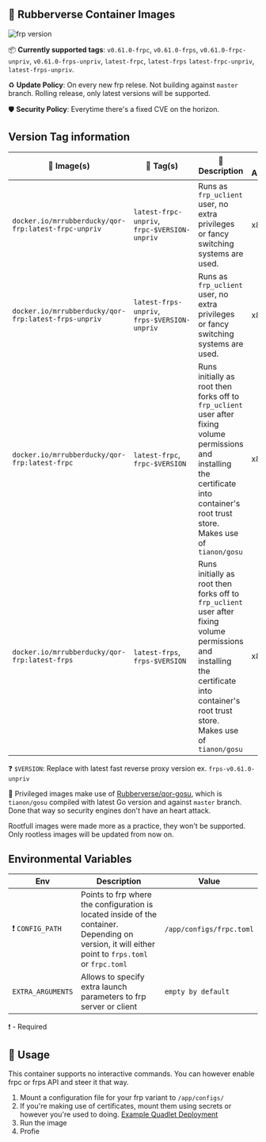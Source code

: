## 🦆 Rubberverse Container Images

![frp version](https://img.shields.io/badge/frp_version-v0.61.0-darkblue)

📦 **Currently supported tags**: `v0.61.0-frpc`, `v0.61.0-frps`, `v0.61.0-frpc-unpriv`, `v0.61.0-frps-unpriv`, `latest-frpc`, `latest-frps` `latest-frpc-unpriv`, `latest-frps-unpriv`.

♻️ **Update Policy**: On every new frp relese. Not building against `master` branch. Rolling release, only latest versions will be supported.

🛡️ **Security Policy**: Everytime there's a fixed CVE on the horizon.

## Version Tag information

| 🐳 Image(s) | 📁 Tag(s) | 📓 Description | 💻 Architecture |
|----------|--------|-------------|---------------|
| `docker.io/mrrubberducky/qor-frp:latest-frpc-unpriv` | `latest-frpc-unpriv`, `frpc-$VERSION-unpriv` | Runs as `frp_uclient` user, no extra privileges or fancy switching systems are used. | x86_64 |
| `docker.io/mrrubberducky/qor-frp:latest-frps-unpriv` | `latest-frps-unpriv`, `frps-$VERSION-unpriv` | Runs as `frp_uclient` user, no extra privileges or fancy switching systems are used. | x86_64 |
| `docker.io/mrrubberducky/qor-frp:latest-frpc` | `latest-frpc`, `frpc-$VERSION` | Runs initially as root then forks off to `frp_uclient` user after fixing volume permissions and installing the certificate into container's root trust store. Makes use of `tianon/gosu` | x86_64 |
| `docker.io/mrrubberducky/qor-frp:latest-frps` | `latest-frps`, `frps-$VERSION` | Runs initially as root then forks off to `frp_uclient` user after fixing volume permissions and installing the certificate into container's root trust store. Makes use of `tianon/gosu` | x86_64 |

❓ `$VERSION`: Replace with latest fast reverse proxy version ex. `frps-v0.61.0-unpriv`

💁 Privileged images make use of [Rubberverse/qor-gosu](https://github.com/Rubberverse/qor-gosu), which is `tianon/gosu` compiled with latest Go version and against `master` branch. Done that way so security engines don't have an heart attack.

Rootfull images were made more as a practice, they won't be supported. Only rootless images will be updated from now on.

## Environmental Variables

| Env | Description | Value |
|-----|-------------|---------|
| ❗ `CONFIG_PATH` | Points to frp where the configuration is located inside of the container. Depending on version, it will either point to `frps.toml` or `frpc.toml` | `/app/configs/frpc.toml` |
| `EXTRA_ARGUMENTS` | Allows to specify extra launch parameters to frp server or client | `empty by default` |

❗ - Required

## 🔨 Usage

This container supports no interactive commands. You can however enable frpc or frps API and steer it that way.

1. Mount a configuration file for your frp variant to `/app/configs/`
2. If you're making use of certificates, mount them using secrets or however you're used to doing. [Example Quadlet Deployment](https://github.com/MrRubberDucky/rubberverse.xyz/blob/main/Quadlet/frpc/QOR-FRPC.container)
3. Run the image
4. Profie
